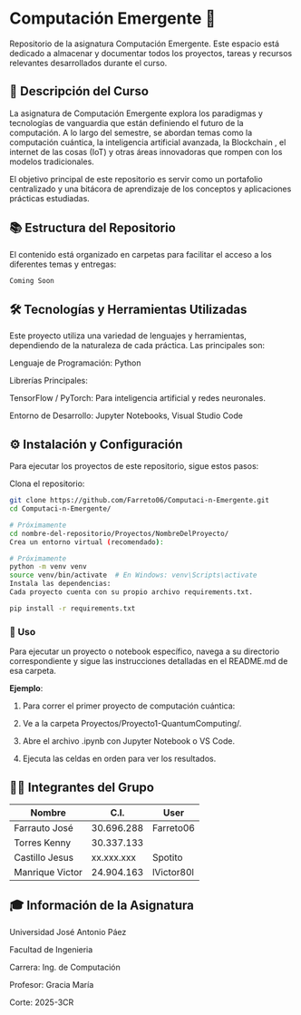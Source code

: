 
# Computación Emergente 🚀
Repositorio de la asignatura Computación Emergente. Este espacio está dedicado a almacenar y documentar todos los proyectos, tareas y recursos relevantes desarrollados durante el curso.

## 📝 Descripción del Curso
La asignatura de Computación Emergente explora los paradigmas y tecnologías de vanguardia que están definiendo el futuro de la computación. A lo largo del semestre, se abordan temas como la computación cuántica, la inteligencia artificial avanzada, la Blockchain , el internet de las cosas (IoT) y otras áreas innovadoras que rompen con los modelos tradicionales.

El objetivo principal de este repositorio es servir como un portafolio centralizado y una bitácora de aprendizaje de los conceptos y aplicaciones prácticas estudiadas.

## 📚 Estructura del Repositorio
El contenido está organizado en carpetas para facilitar el acceso a los diferentes temas y entregas:

```
Coming Soon
```

## 🛠️ Tecnologías y Herramientas Utilizadas
Este proyecto utiliza una variedad de lenguajes y herramientas, dependiendo de la naturaleza de cada práctica. Las principales son:

Lenguaje de Programación: Python 

Librerías Principales:

TensorFlow / PyTorch: Para inteligencia artificial y redes neuronales.

Entorno de Desarrollo: Jupyter Notebooks, Visual Studio Code

## ⚙️ Instalación y Configuración
Para ejecutar los proyectos de este repositorio, sigue estos pasos:

Clona el repositorio:

``` Bash
git clone https://github.com/Farreto06/Computaci-n-Emergente.git
cd Computaci-n-Emergente/
```
``` Bash
# Próximamente
cd nombre-del-repositorio/Proyectos/NombreDelProyecto/
Crea un entorno virtual (recomendado):
```
``` Bash
# Próximamente
python -m venv venv
source venv/bin/activate  # En Windows: venv\Scripts\activate
Instala las dependencias:
Cada proyecto cuenta con su propio archivo requirements.txt.
```
``` Bash
pip install -r requirements.txt
```
### 🚀 Uso
Para ejecutar un proyecto o notebook específico, navega a su directorio correspondiente y sigue las instrucciones detalladas en el README.md de esa carpeta.

**Ejemplo**:
1. Para correr el primer proyecto de computación cuántica:

2. Ve a la carpeta Proyectos/Proyecto1-QuantumComputing/.

3. Abre el archivo .ipynb con Jupyter Notebook o VS Code.

4. Ejecuta las celdas en orden para ver los resultados.

## 👨‍💻 Integrantes del Grupo

| Nombre          | C.I.       | User       |
| --------------- | ---------- | ---------- |
| Farrauto José   | 30.696.288 | Farreto06  |
| Torres Kenny    | 30.337.133 |            |
| Castillo Jesus  | xx.xxx.xxx | Spotito    |
| Manrique Victor | 24.904.163 | lVictor80l |

## 🎓 Información de la Asignatura
Universidad José Antonio Páez

Facultad de Ingenieria

Carrera: Ing. de Computación

Profesor: Gracia María

Corte: 2025-3CR